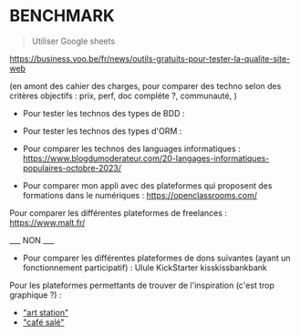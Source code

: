 # BENCHMARK

> Utiliser Google sheets

https://business.voo.be/fr/news/outils-gratuits-pour-tester-la-qualite-site-web

(en amont des cahier des charges, pour comparer des techno selon des critères objectifs : prix, perf, doc compléte ?, communauté, )



- Pour tester les technos des types de BDD :


- Pour tester les technos des types d'ORM :


- Pour comparer les technos des languages informatiques :
https://www.blogdumoderateur.com/20-langages-informatiques-populaires-octobre-2023/






- Pour comparer mon appli avec des plateformes qui proposent des formations dans le numériques :
https://openclassrooms.com/



Pour comparer les différentes plateformes de freelances :
https://www.malt.fr/




___ NON ___

- Pour comparer les différentes plateformes de dons suivantes (ayant un fonctionnement participatif) :
Ulule
KickStarter
kisskissbankbank



Pour les plateformes permettants de trouver de l'inspiration (c'est trop graphique ?) :
- ["art station"](https://www.artstation.com/search?sort_by=relevance&query=wirefreme)
- ["café salé"](https://www.cfsl.net/forum-dessin/search/696794/?q=wireframe&o=date)
